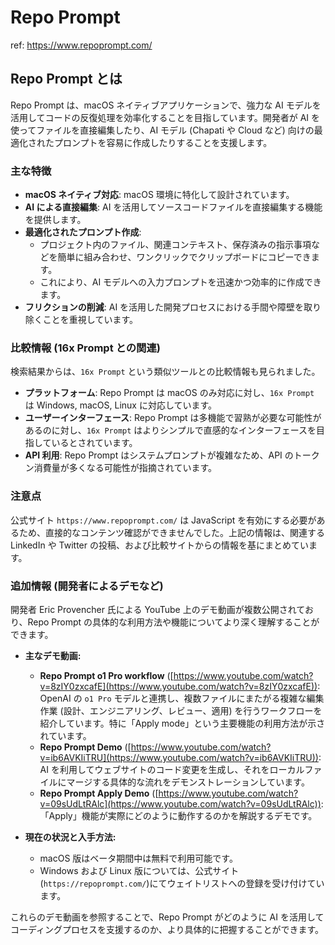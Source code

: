 # Repo Prompt

ref: <https://www.repoprompt.com/>

## Repo Prompt とは

Repo Prompt は、macOS ネイティブアプリケーションで、強力な AI モデルを活用してコードの反復処理を効率化することを目指しています。開発者が AI を使ってファイルを直接編集したり、AI モデル (Chapati や Cloud など) 向けの最適化されたプロンプトを容易に作成したりすることを支援します。

### 主な特徴

* **macOS ネイティブ対応**: macOS 環境に特化して設計されています。
* **AI による直接編集**: AI を活用してソースコードファイルを直接編集する機能を提供します。
* **最適化されたプロンプト作成**:
  * プロジェクト内のファイル、関連コンテキスト、保存済みの指示事項などを簡単に組み合わせ、ワンクリックでクリップボードにコピーできます。
  * これにより、AI モデルへの入力プロンプトを迅速かつ効率的に作成できます。
* **フリクションの削減**: AI を活用した開発プロセスにおける手間や障壁を取り除くことを重視しています。

### 比較情報 (16x Prompt との関連)

検索結果からは、`16x Prompt` という類似ツールとの比較情報も見られました。

* **プラットフォーム**: Repo Prompt は macOS のみ対応に対し、`16x Prompt` は Windows, macOS, Linux に対応しています。
* **ユーザーインターフェース**: Repo Prompt は多機能で習熟が必要な可能性があるのに対し、`16x Prompt` はよりシンプルで直感的なインターフェースを目指しているとされています。
* **API 利用**: Repo Prompt はシステムプロンプトが複雑なため、API のトークン消費量が多くなる可能性が指摘されています。

### 注意点

公式サイト `https://www.repoprompt.com/` は JavaScript を有効にする必要があるため、直接的なコンテンツ確認ができませんでした。上記の情報は、関連する LinkedIn や Twitter の投稿、および比較サイトからの情報を基にまとめています。

### 追加情報 (開発者によるデモなど)

開発者 Eric Provencher 氏による YouTube 上のデモ動画が複数公開されており、Repo Prompt の具体的な利用方法や機能についてより深く理解することができます。

* **主なデモ動画:**
  * **Repo Prompt o1 Pro workflow** ([https://www.youtube.com/watch?v=8zIY0zxcafE](https://www.youtube.com/watch?v=8zIY0zxcafE)): OpenAI の `o1 Pro` モデルと連携し、複数ファイルにまたがる複雑な編集作業 (設計、エンジニアリング、レビュー、適用) を行うワークフローを紹介しています。特に「Apply mode」という主要機能の利用方法が示されています。
  * **Repo Prompt Demo** ([https://www.youtube.com/watch?v=ib6AVKIiTRU](https://www.youtube.com/watch?v=ib6AVKIiTRU)): AI を利用してウェブサイトのコード変更を生成し、それをローカルファイルにマージする具体的な流れをデモンストレーションしています。
  * **Repo Prompt Apply Demo** ([https://www.youtube.com/watch?v=09sUdLtRAlc](https://www.youtube.com/watch?v=09sUdLtRAlc)): 「Apply」機能が実際にどのように動作するのかを解説するデモです。

* **現在の状況と入手方法:**
  * macOS 版はベータ期間中は無料で利用可能です。
  * Windows および Linux 版については、公式サイト (`https://repoprompt.com/`)にてウェイトリストへの登録を受け付けています。

これらのデモ動画を参照することで、Repo Prompt がどのように AI を活用してコーディングプロセスを支援するのか、より具体的に把握することができます。
